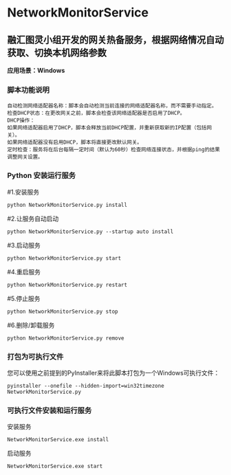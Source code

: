 # NetworkMonitorService

**<h2>融汇图灵小组开发的网关热备服务，根据网络情况自动获取、切换本机网络参数</h2>**
**应用场景：Windows**

**<h3>脚本功能说明</h3>**

	自动检测网络适配器名称：脚本会自动检测当前连接的网络适配器名称，而不需要手动指定。
	检查DHCP状态：在更改网关之前，脚本会检查该网络适配器是否启用了DHCP。
	DHCP操作：
    如果网络适配器启用了DHCP，脚本会释放当前DHCP配置，并重新获取新的IP配置（包括网关）。
    如果网络适配器没有启用DHCP，脚本将直接更改默认网关。
	定时检查：服务将在后台每隔一定时间（默认为60秒）检查网络连接状态，并根据ping的结果调整网关设置。

**<h3>Python 安装运行服务</h3>**

#1.安装服务

<pre><code>python NetworkMonitorService.py install</code></pre>

#2.让服务自动启动

<pre><code>python NetworkMonitorService.py --startup auto install</code></pre>

#3.启动服务

<pre><code>python NetworkMonitorService.py start</code></pre>

#4.重启服务

<pre><code>python NetworkMonitorService.py restart</code></pre>

#5.停止服务

<pre><code>python NetworkMonitorService.py stop</code></pre>

#6.删除/卸载服务

<pre><code>python NetworkMonitorService.py remove</code></pre>

**<h3>打包为可执行文件</h3>**

您可以使用之前提到的PyInstaller来将此脚本打包为一个Windows可执行文件：
<pre><code>pyinstaller --onefile --hidden-import=win32timezone NetworkMonitorService.py</code></pre>

**<h3>可执行文件安装和运行服务</h3>**
安装服务
<pre><code>NetworkMonitorService.exe install</code></pre>
启动服务
<pre><code>NetworkMonitorService.exe start</code></pre>
